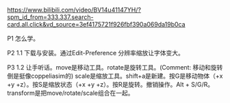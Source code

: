 https://www.bilibili.com/video/BV14u41147YH/?spm_id_from=333.337.search-card.all.click&vd_source=3ef4175721f926fbf390a069da19b0ca

P1 怎么学。

P2  1.1 下载与安装。通过Edit-Preference 分辨率缩放让字体变大。

P3  1.2 让手听话。move是移动工具。rotate是旋转工具。(Comment: 移动和旋转倒是挺像coppeliasim的) scale是缩放工具。shift+a是新建。按G是移动物体（+x +y +z）。按S是缩放状态（+x +y +z）。按R是旋转。撤销操作。Alt + S/G/R。transform是把move/rotate/scale组合在一起。

